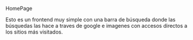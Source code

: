 HomePage

Esto es un frontend muy simple con una barra de búsqueda donde las búsquedas las hace a traves de google e imagenes con accesos directos a los sitios más visitados.
